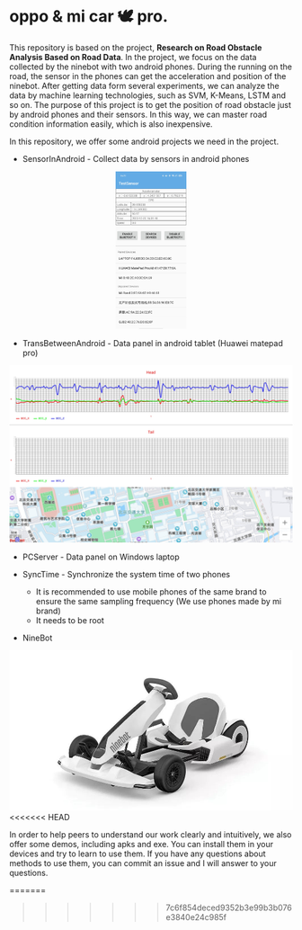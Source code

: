 # oppo & mi car 🕊️ pro.

This repository is based on the project, **Research on Road Obstacle Analysis Based on Road Data**.  In the project, we focus on the data collected by the ninebot with two android phones. During the running on the road, the sensor in the phones can get the acceleration and position of the ninebot. After getting data form several experiments, we can analyze the data by machine learning technologies, such as SVM, K-Means, LSTM and so on. The purpose of this project is to get the position of road obstacle just by android phones and their sensors. In this way, we can master road condition information easily, which is also inexpensive.

In this repository, we offer some android projects we need in the project. 

-  SensorInAndroid - Collect data by sensors in android phones

<div align="center"><img src="./img/1.jpg" alt="img" width="25%" height="25%" /></div>

- TransBetweenAndroid - Data panel in android tablet (Huawei matepad pro) 

![img](./img/2.jpg)

- PCServer - Data panel on Windows laptop

- SyncTime - Synchronize the system time of two phones
  - It is recommended to use mobile phones of the same brand to ensure the same sampling frequency (We use phones made by mi brand)
  - It needs to be root
- NineBot

![img](./img/0.jpeg)
<<<<<<< HEAD

In order to help peers to understand our work clearly and intuitively, we also offer some demos, including apks and exe. You can install them in your devices and try to learn to use them. If you have any questions about methods to use them, you can commit an issue and I will answer to your questions.

=======
>>>>>>> 7c6f854deced9352b3e99b3b076e3840e24c985f
